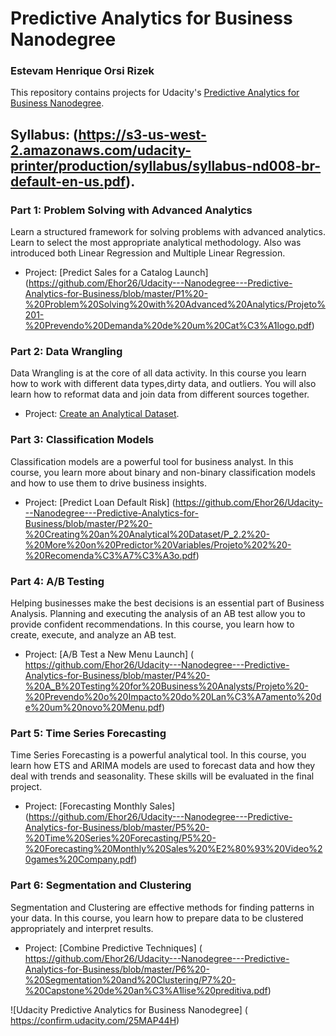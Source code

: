 # Predictive Analytics for Business Nanodegree

### Estevam Henrique Orsi Rizek

This repository contains projects for Udacity's [Predictive Analytics for Business Nanodegree](https://www.udacity.com/course/predictive-analytics-for-business-nanodegree--nd008).

 ## Syllabus: (https://s3-us-west-2.amazonaws.com/udacity-printer/production/syllabus/syllabus-nd008-br-default-en-us.pdf).

### Part 1: Problem Solving with Advanced Analytics

Learn a structured framework for solving problems with advanced analytics. Learn to select the most appropriate analytical methodology. Also was introduced both Linear Regression and Multiple Linear Regression.

- Project: [Predict Sales for a Catalog Launch] (https://github.com/Ehor26/Udacity---Nanodegree---Predictive-Analytics-for-Business/blob/master/P1%20-%20Problem%20Solving%20with%20Advanced%20Analytics/Projeto%201-%20Prevendo%20Demanda%20de%20um%20Cat%C3%A1logo.pdf)

### Part 2: Data Wrangling
Data Wrangling is at the core of all data activity. In this course you learn how to work with different data types,dirty data, and outliers. You will also learn how to reformat data and join data from different sources together.

- Project: [Create an Analytical Dataset](https://github.com/Ehor26/Udacity---Nanodegree---Predictive-Analytics-for-Business/blob/master/P2%20-%20Creating%20an%20Analytical%20Dataset/P_2.1%20-%20Creating%20an%20Analytical%20Dataset/Project%202.1%20Data%20Cleanup.pdf).

### Part 3: Classification Models
Classification models are a powerful tool for business analyst. In this course, you learn more about binary and non-binary classification models and how to use them to drive business insights.

- Project: [Predict Loan Default Risk] (https://github.com/Ehor26/Udacity---Nanodegree---Predictive-Analytics-for-Business/blob/master/P2%20-%20Creating%20an%20Analytical%20Dataset/P_2.2%20-%20More%20on%20Predictor%20Variables/Projeto%202%20-%20Recomenda%C3%A7%C3%A3o.pdf)

### Part 4: A/B Testing
Helping businesses make the best decisions is an essential part of Business Analysis. Planning and executing the analysis of an AB test allow you to provide confident recommendations. In this course, you learn how to create, execute, and analyze an AB test.

- Project: [A/B Test a New Menu Launch] ( https://github.com/Ehor26/Udacity---Nanodegree---Predictive-Analytics-for-Business/blob/master/P4%20-%20A_B%20Testing%20for%20Business%20Analysts/Projeto%20-%20Prevendo%20o%20Impacto%20do%20Lan%C3%A7amento%20de%20um%20novo%20Menu.pdf)

### Part 5: Time Series Forecasting
Time Series Forecasting is a powerful analytical tool. In this course, you learn how ETS and ARIMA models are used to forecast data and how they deal with trends and seasonality. These skills will be evaluated in the final project.


- Project: [Forecasting Monthly Sales] (https://github.com/Ehor26/Udacity---Nanodegree---Predictive-Analytics-for-Business/blob/master/P5%20-%20Time%20Series%20Forecasting/P5%20-%20Forecasting%20Monthly%20Sales%20%E2%80%93%20Video%20games%20Company.pdf)

### Part 6: Segmentation and Clustering
Segmentation and Clustering are effective methods for finding patterns in your data. In this course, you learn how to prepare data to be clustered appropriately and interpret results.

- Project: [Combine Predictive Techniques] ( https://github.com/Ehor26/Udacity---Nanodegree---Predictive-Analytics-for-Business/blob/master/P6%20-%20Segmentation%20and%20Clustering/P7%20-%20Capstone%20de%20an%C3%A1lise%20preditiva.pdf)

![Udacity Predictive Analytics for Business Nanodegree] ( https://confirm.udacity.com/25MAP44H)
